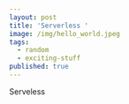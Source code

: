 ```yaml
---
layout: post
title: 'Serverless '
image: /img/hello_world.jpeg
tags:
  - random
  - exciting-stuff
published: true
---
```


Serveless
